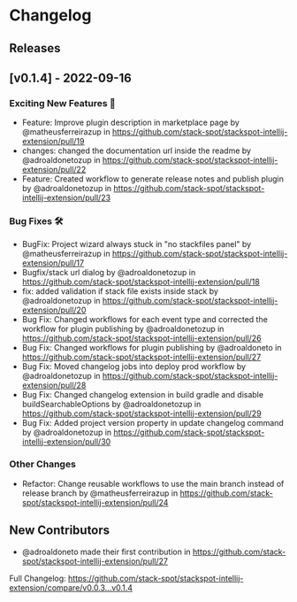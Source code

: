 # Changelog

## Releases

## [v0.1.4] - 2022-09-16
<!-- Release notes generated using configuration in .github/release.yaml at release-0.1.4 -->

### Exciting New Features 🎉
* Feature: Improve plugin description in marketplace page by @matheusferreirazup in https://github.com/stack-spot/stackspot-intellij-extension/pull/19
* changes: changed the documentation url inside the readme by @adroaldonetozup in https://github.com/stack-spot/stackspot-intellij-extension/pull/22
* Feature: Created workflow to generate release notes and publish plugin by @adroaldonetozup in https://github.com/stack-spot/stackspot-intellij-extension/pull/23
### Bug Fixes 🛠
* BugFix: Project wizard always stuck in "no stackfiles panel"  by @matheusferreirazup in https://github.com/stack-spot/stackspot-intellij-extension/pull/17
* Bugfix/stack url dialog by @adroaldonetozup in https://github.com/stack-spot/stackspot-intellij-extension/pull/18
* fix: added validation if stack file exists inside stack by @adroaldonetozup in https://github.com/stack-spot/stackspot-intellij-extension/pull/20
* Bug Fix: Changed workflows for each event type and corrected the workflow for plugin publishing by @adroaldonetozup in https://github.com/stack-spot/stackspot-intellij-extension/pull/26
* Bug Fix: Changed workflows for plugin publishing by @adroaldoneto in https://github.com/stack-spot/stackspot-intellij-extension/pull/27
* Bug Fix: Moved changelog jobs into deploy prod workflow by @adroaldonetozup in https://github.com/stack-spot/stackspot-intellij-extension/pull/28
* Bug Fix: Changed changelog extension in build gradle and disable buildSearchableOptions by @adroaldonetozup in https://github.com/stack-spot/stackspot-intellij-extension/pull/29
* Bug Fix: Added project version property in update changelog command by @adroaldonetozup in https://github.com/stack-spot/stackspot-intellij-extension/pull/30
### Other Changes
* Refactor: Change reusable workflows to use the main branch instead of release branch by @matheusferreirazup in https://github.com/stack-spot/stackspot-intellij-extension/pull/24

## New Contributors
* @adroaldoneto made their first contribution in https://github.com/stack-spot/stackspot-intellij-extension/pull/27

Full Changelog: https://github.com/stack-spot/stackspot-intellij-extension/compare/v0.0.3...v0.1.4

